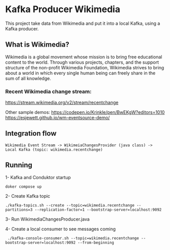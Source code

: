 # Kafka Producer Wikimedia

This project take data from Wikimedia and put it into a local Kafka, using a Kafka producer.

## What is Wikimedia?
Wikimedia is a global movement whose mission is to bring free educational content to the world.
Through various projects, chapters, and the support structure of the non-profit Wikimedia Foundation, Wikimedia strives to bring about a world in which every single human being can freely share in the sum of all knowledge.

### Recent Wikimedia change stream:
https://stream.wikimedia.org/v2/stream/recentchange

Other sample demos:
https://codepen.io/Krinkle/pen/BwEKgW?editors=1010
https://esjewett.github.io/wm-eventsource-demo/


## Integration flow

```
Wikimedia Event Stream -> WikimeiaChangesProvider (java class) -> Local Kafka (topic: wikimedia.recentchange)
```

## Running

1- Kafka and Conduktor startup
```
doker compose up
```

2- Create Kafka topic
```
./kafka-topics.sh --create --topic=wikimedia.recentchange --partitions=3 --replication-factor=1 --bootstrap-server=localhost:9092
```

3- Run WikimediaChangesProducer.java

4- Create a local consumer to see messages coming
```
 ./kafka-console-consumer.sh --topic=wikimedia.recentchange --bootstrap-server=localhost:9092 --from-beginning
```